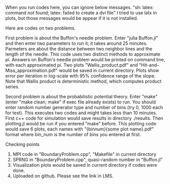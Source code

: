 When you run codes here, you can ignore below messages.
"sh: latex: command not found; latex: failed to create a dvi file"
I tried to use latx in plots, but those messages would be appear if it is not installed.

Here are codes on two problems.

First problem is about the Buffon's needle problem.
Enter "julia Buffon.jl" and then enter two parameters to run it; it takes around 25 minutes.
Parmeters are about the distance between two neighbor lines and the length of the needle.
This code uses two distinct methods to approximate pi.
Answers on Buffon's needle problem would be printed on command line, with each approximated pi.
Two plots "Wallis_product.pdf" and "Hit-and-Miss_approximation.pdf" would be saved in current directory.
Plots show error per iteration in log-scale with 95% confidence range of the slope.
Note that Wallis product is deterministic method, which computes product series.

Second problem is about the probabilistic potential theory.
Enter "make" (enter "make clean; make" if exec file already exists) to run.
You should enter random number generator type and number of bins (try 0, 1000 each for test).
This executes two codes and might takes less than 10 minutes.
First c++ code for simulation would save results in directory ./results.
Then plotting.jl would be run if you entered "make" before.
This plotting code would save 6 plots, each names with "{bin*num}*{some plot name}.pdf" format where bin_num is the number of bins you entered at first.

Checking points

1. MPI code in "BoundaryProblem.cpp", "Makefile" in current directory
2. SPRNG in "BoundaryProblem.cpp", quasi-random number in "Buffon.jl"
3. Visualization plots would be saved in current directory if codes were done.
4. Uploaded on github. Please see the link in LMS.
